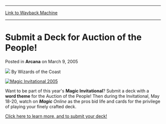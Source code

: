 
---
[Link to Wayback Machine](https://web.archive.org/web/20211028194903/https://magic.wizards.com/en/articles/archive/arcana/submit-deck-auction-people-2005-03-09)

[_metadata_:author]:- "Wizards of the Coast"
[_metadata_:description]:- "Want to be part of this year's Magic Invitational? Submit a deck with a word theme for the Auction of the People! Then during the Invitational, May 18-20, watch on Magic Online as the pros bid life and cards for the privilege of playing your finely crafted deck.Click here to learn more, and to submit your deck!"
[_metadata_:generator]:- "Drupal 7 (http://drupal.org)"
[_metadata_:node]:- "608376"
[_metadata_:publish_date]:- "2005-03-09"
[_metadata_:source]:- "div-main-content"
[_metadata_:title]:- "Submit a Deck for Auction of the People!"
[_metadata_:wayback_capture_timestamp]:- "2021-10-28 19:49:03"
[_metadata_:wayback_raw_url]:- "https://web.archive.org/web/20211028194903id_/https://magic.wizards.com/en/articles/archive/arcana/submit-deck-auction-people-2005-03-09"
[_metadata_:wayback_url]:- "https://magic.wizards.com/en/articles/archive/arcana/submit-deck-auction-people-2005-03-09"
---


Submit a Deck for Auction of the People!
========================================



 Posted in **Arcana**
 on March 9, 2005 






![](https://media.magic.wizards.com/styles/auth_small/public/images/person/wizards_author.jpg)
By Wizards of the Coast











[![Magic Invitational 2005](https://media.magic.wizards.com/image_legacy_migration/magic/images/tournamentcenter/2005/invitational_banner.jpg)](/en/articles/archive/event-coverage/auction-people-deck-submission-2005-03-02)

Want to be part of this year's **Magic Invitational**? Submit a deck with a **word theme** for the Auction of the People! Then during the Invitational, May 18-20, watch on ***Magic** Online* as the pros bid life and cards for the privilege of playing your finely crafted deck.

[Click here to learn more, and to submit your deck!](/en/articles/archive/event-coverage/auction-people-deck-submission-2005-03-02)







